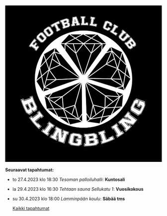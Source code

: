 ![Logo](/img/avatar-icon.png)

**Seuraavat tapahtumat:**

* to 27.4.2023 klo 18:30 *Tesoman palloiluhalli*: **Kuntosali**
* la 29.4.2023 klo 16:30 *Tehtaan sauna Sellukatu 1*: **Vuosikokous**
* su 30.4.2023 klo 18:00 *Lamminpään koulu*: **Säbää tms**


  [Kaikki tapahtumat](https://fcblingbling.nimenhuuto.com/events)